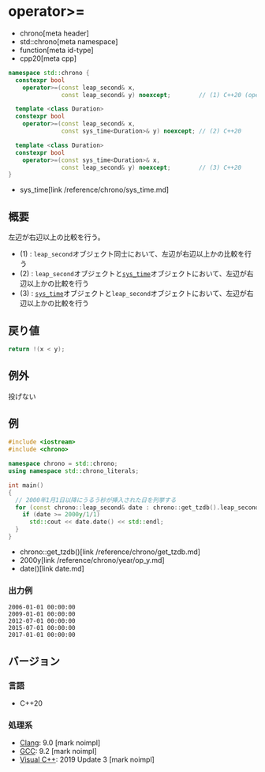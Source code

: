 # operator>=
* chrono[meta header]
* std::chrono[meta namespace]
* function[meta id-type]
* cpp20[meta cpp]

```cpp
namespace std::chrono {
  constexpr bool
    operator>=(const leap_second& x,
               const leap_second& y) noexcept;        // (1) C++20 (operator<=>により使用可能)

  template <class Duration>
  constexpr bool
    operator>=(const leap_second& x,
               const sys_time<Duration>& y) noexcept; // (2) C++20

  template <class Duration>
  constexpr bool
    operator>=(const sys_time<Duration>& x,
               const leap_second& y) noexcept;        // (3) C++20
}
```
* sys_time[link /reference/chrono/sys_time.md]

## 概要
左辺が右辺以上の比較を行う。

- (1) : `leap_second`オブジェクト同士において、左辺が右辺以上かの比較を行う
- (2) : `leap_second`オブジェクトと[`sys_time`](/reference/chrono/sys_time.md)オブジェクトにおいて、左辺が右辺以上かの比較を行う
- (3) : [`sys_time`](/reference/chrono/sys_time.md)オブジェクトと`leap_second`オブジェクトにおいて、左辺が右辺以上かの比較を行う


## 戻り値
```cpp
return !(x < y);
```


## 例外
投げない


## 例
```cpp example
#include <iostream>
#include <chrono>

namespace chrono = std::chrono;
using namespace std::chrono_literals;

int main()
{
  // 2000年1月1日以降にうるう秒が挿入された日を列挙する
  for (const chrono::leap_second& date : chrono::get_tzdb().leap_seconds) {
    if (date >= 2000y/1/1)
      std::cout << date.date() << std::endl;
  }
}
```
* chrono::get_tzdb()[link /reference/chrono/get_tzdb.md]
* 2000y[link /reference/chrono/year/op_y.md]
* date()[link date.md]

### 出力例
```
2006-01-01 00:00:00
2009-01-01 00:00:00
2012-07-01 00:00:00
2015-07-01 00:00:00
2017-01-01 00:00:00
```


## バージョン
### 言語
- C++20

### 処理系
- [Clang](/implementation.md#clang): 9.0 [mark noimpl]
- [GCC](/implementation.md#gcc): 9.2 [mark noimpl]
- [Visual C++](/implementation.md#visual_cpp): 2019 Update 3 [mark noimpl]
